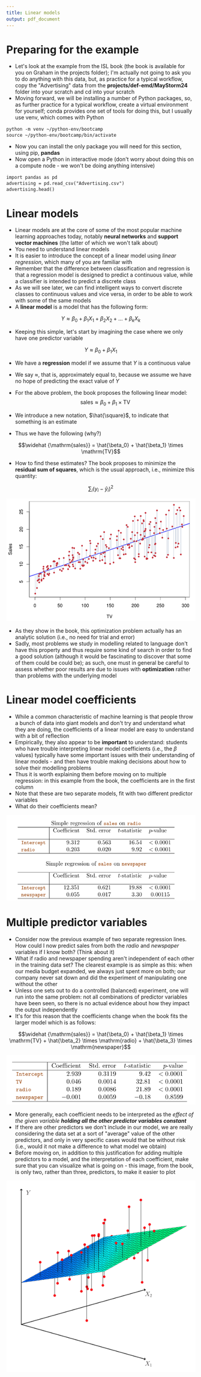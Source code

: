 ```yaml
---
title: Linear models
output: pdf_document
---
```


# Preparing for the example
- Let's look at the example from the ISL book (the book is available for you on Graham in the projects folder); I'm actually not going to ask you to do anything with this data, but, as practice for a typical workflow, copy the "Advertising" data from the **projects/def-emd/MayStorm24** folder into your scratch and cd into your scratch
- Moving forward, we will be installing a number of Python packages, so, as further practice for a typical workflow, create a virtual environment for yourself; conda provides one set of tools for doing this, but I usually use venv, which comes with Python
```
python -m venv ~/python-env/bootcamp
source ~/python-env/bootcamp/bin/activate
```    
- Now you can install the only package you will need for this section, using pip, **pandas**
- Now open a Python in interactive mode (don't worry about doing this on a compute node - we won't be doing anything intensive)
```
import pandas as pd
advertising = pd.read_csv("Advertising.csv")
advertising.head()
```
# Linear models

- Linear models are at the core of some of the most popular machine learning approaches today, notably **neural networks** and **support vector machines** (the latter of which we won't talk about)
- You need to understand linear models
- It is easier to introduce the concept of a linear model using *linear regression*, which many of you are familiar with
- Remember that the difference between classification and regression is that a regression model is designed to predict a continuous value, while a classifier is intended to predict a discrete class
- As we will see later, we can find intelligent ways to convert discrete classes to continuous values and vice versa, in order to be able to work with some of the same models
- A **linear model** is a model that has the following form:

$$Y \approx \beta_0 + \beta_1 X_1 + \beta_2 X_2 + \dots + \beta_k X_k$$

- Keeping this simple, let's start by imagining the case where we only have one predictor variable


$$Y \approx \beta_0 + \beta_1 X_1$$

- We have a **regression** model if we assume that $Y$ is a continuous value
- We say $\approx$, that is, approximately equal to, because we assume we have no hope of predicting the exact value of $Y$
- For the above problem, the book proposes the following linear model:
$$\mathrm{sales} \approx \beta_0 + \beta_1 \times \mathrm{TV}$$

- We introduce a new notation, $\hat{\square}$, to indicate that something is an estimate
- Thus we have the following (why?)

$$\widehat {\mathrm{sales}} = \hat{\beta_0} + \hat{\beta_1} \times \mathrm{TV}$$

- How to find these estimates? The book proposes to minimize the **residual sum of squares**, which is the usual approach, i.e., minimize this quantity:


$$\sum_i (y_i - \hat{y}_i)^2$$

![image](images/ISL%20Regression%20Fit.png)


- As they show in the book, this optimization problem actually has an analytic solution (i.e., no need for trial and error)
- Sadly, most problems we study in modelling related to language don't have this property and thus require some kind of search in order to find a good solution (although it would be fascinating to discover that some of them could be could be); as such, one must in general  be careful to assess whether poor results are due to issues with **optimization** rather than problems with the underlying model

# Linear model coefficients

- While a common characteristic of machine learning is that people throw a bunch of data into giant models and don't try and understand what they are doing, the coefficients of a linear model are easy to understand with a bit of reflection
- Empirically, they also appear to be **important** to understand: students who have trouble interpreting linear  model coefficients (i.e., the $\beta$ values) typically have some important issues with their understanding of linear models - and then have trouble making decisions about how to solve their modelling problems
- Thus it is worth explaining them before moving on to multiple regression: in this example from the book, the coefficients are in the first column
- Note that these are two separate models, fit with two different predictor variables
- What do their coefficients mean?

![image](images/ISL%20Regression%20Coefficients.png)


# Multiple predictor variables

- Consider now the previous example of two separate regression lines. How could I now predict sales from both the *radio* and *newspaper* variables if I know both? (Think about it)
- What if radio and newspaper spending aren't independent of each other in the training data set? The clearest example is as simple as this: when our media budget expanded, we always just spent more on both; our company never sat down and did the experiment of manipulating one without the other
- Unless one sets out to do a controlled (balanced) experiment, one will run into the same problem: not all combinations of predictor variables have been seen, so there is no actual evidence about how they impact the output independently
- It's for this reason that the coefficients change when the book fits the larger model which is as follows:

$$\widehat {\mathrm{sales}} = \hat{\beta_0} + \hat{\beta_1} \times \mathrm{TV} + \hat{\beta_2} \times \mathrm{radio} + \hat{\beta_3} \times \mathrm{newspaper}$$


![image](images/ISL%20Multiple%20Regression%20Coefficients.png)


- More generally, each coefficient needs to be interpreted as the *effect of the given variable* ***holding all the other predictor variables constant***
- If there are other predictors we don't include in our model, we are really considering the data set at a sort of "average" value of the other predictors, and only in very specific cases would that be without risk (i.e., would it not make a difference to what model we obtain)
- Before moving on, in addition to this justification for adding multiple predictors to a model, and the interpretation of each coefficient, make sure that you can visualize what is going on - this image, from the book, is only two, rather than three, predictors, to make it easier to plot


![image](images/ISL%20Multiple%20Regression%20Plot.png)

